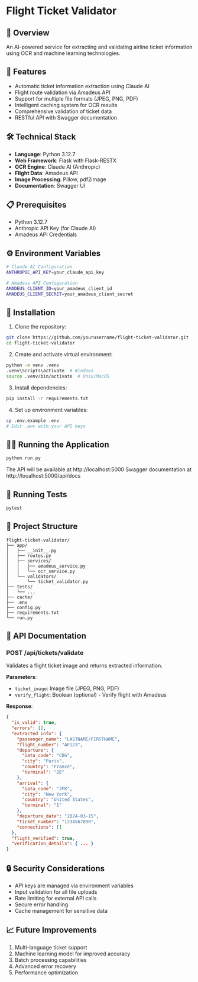 # Flight Ticket Validator

## 🎯 Overview
An AI-powered service for extracting and validating airline ticket information using OCR and machine learning technologies.

## 🚀 Features
- Automatic ticket information extraction using Claude AI
- Flight route validation via Amadeus API
- Support for multiple file formats (JPEG, PNG, PDF)
- Intelligent caching system for OCR results
- Comprehensive validation of ticket data
- RESTful API with Swagger documentation

## 🛠️ Technical Stack
- **Language**: Python 3.12.7
- **Web Framework**: Flask with Flask-RESTX
- **OCR Engine**: Claude AI (Anthropic)
- **Flight Data**: Amadeus API
- **Image Processing**: Pillow, pdf2image
- **Documentation**: Swagger UI

## 📋 Prerequisites
- Python 3.12.7
- Anthropic API Key (for Claude AI)
- Amadeus API Credentials

## ⚙️ Environment Variables
```bash
# Claude AI Configuration
ANTHROPIC_API_KEY=your_claude_api_key

# Amadeus API Configuration
AMADEUS_CLIENT_ID=your_amadeus_client_id
AMADEUS_CLIENT_SECRET=your_amadeus_client_secret
```

## 🚀 Installation
1. Clone the repository:
```bash
git clone https://github.com/yourusername/flight-ticket-validator.git
cd flight-ticket-validator
```

2. Create and activate virtual environment:
```bash
python -m venv .venv
.venv\Scripts\activate  # Windows
source .venv/bin/activate  # Unix/MacOS
```

3. Install dependencies:
```bash
pip install -r requirements.txt
```

4. Set up environment variables:
```bash
cp .env.example .env
# Edit .env with your API keys
```

## 🏃‍♂️ Running the Application
```bash
python run.py
```
The API will be available at http://localhost:5000
Swagger documentation at http://localhost:5000/api/docs

## 🧪 Running Tests
```bash
pytest
```

## 📁 Project Structure
```
flight-ticket-validator/
├── app/
│   ├── __init__.py
│   ├── routes.py
│   ├── services/
│   │   ├── amadeus_service.py
│   │   └── ocr_service.py
│   └── validators/
│       └── ticket_validator.py
├── tests/
│   └── ...
├── cache/
├── .env
├── config.py
├── requirements.txt
└── run.py
```

## 📝 API Documentation
### POST /api/tickets/validate
Validates a flight ticket image and returns extracted information.

**Parameters**:
- `ticket_image`: Image file (JPEG, PNG, PDF)
- `verify_flight`: Boolean (optional) - Verify flight with Amadeus

**Response**:
```json
{
  "is_valid": true,
  "errors": [],
  "extracted_info": {
    "passenger_name": "LASTNAME/FIRSTNAME",
    "flight_number": "AF123",
    "departure": {
      "iata_code": "CDG",
      "city": "Paris",
      "country": "France",
      "terminal": "2E"
    },
    "arrival": {
      "iata_code": "JFK",
      "city": "New York",
      "country": "United States",
      "terminal": "1"
    },
    "departure_date": "2024-03-15",
    "ticket_number": "1234567890",
    "connections": []
  },
  "flight_verified": true,
  "verification_details": { ... }
}
```

## 🔒 Security Considerations
- API keys are managed via environment variables
- Input validation for all file uploads
- Rate limiting for external API calls
- Secure error handling
- Cache management for sensitive data

## 📈 Future Improvements
1. Multi-language ticket support
2. Machine learning model for improved accuracy
3. Batch processing capabilities
4. Advanced error recovery
5. Performance optimization
